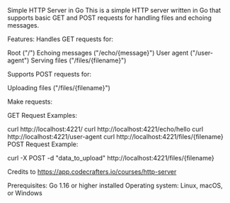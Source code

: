 Simple HTTP Server in Go
This is a simple HTTP server written in Go that supports basic GET and POST requests for handling files and echoing messages.

Features:
Handles GET requests for:

Root ("/")
Echoing messages ("/echo/{message}")
User agent ("/user-agent")
Serving files ("/files/{filename}")

Supports POST requests for:

Uploading files ("/files/{filename}")

Make requests:

GET Request Examples:

curl http://localhost:4221/
curl http://localhost:4221/echo/hello
curl http://localhost:4221/user-agent
curl http://localhost:4221/files/{filename}
POST Request Example:

curl -X POST -d "data_to_upload" http://localhost:4221/files/{filename}

Credits to https://app.codecrafters.io/courses/http-server

Prerequisites:
Go 1.16 or higher installed
Operating system: Linux, macOS, or Windows
